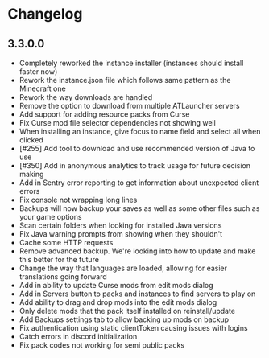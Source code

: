 # Changelog

## 3.3.0.0

- Completely reworked the instance installer (instances should install faster now)
- Rework the instance.json file which follows same pattern as the Minecraft one
- Rework the way downloads are handled
- Remove the option to download from multiple ATLauncher servers
- Add support for adding resource packs from Curse
- Fix Curse mod file selector dependencies not showing well
- When installing an instance, give focus to name field and select all when clicked
- [#255] Add tool to download and use recommended version of Java to use
- [#350] Add in anonymous analytics to track usage for future decision making
- Add in Sentry error reporting to get information about unexpected client errors
- Fix console not wrapping long lines
- Backups will now backup your saves as well as some other files such as your game options
- Scan certain folders when looking for installed Java versions
- Fix Java warning prompts from showing when they shouldn't
- Cache some HTTP requests
- Remove advanced backup. We're looking into how to update and make this better for the future
- Change the way that languages are loaded, allowing for easier translations going forward
- Add in ability to update Curse mods from edit mods dialog
- Add in Servers button to packs and instances to find servers to play on
- Add ability to drag and drop mods into the edit mods dialog
- Only delete mods that the pack itself installed on reinstall/update
- Add Backups settings tab to allow backing up mods on backup
- Fix authentication using static clientToken causing issues with logins
- Catch errors in discord initialization
- Fix pack codes not working for semi public packs
